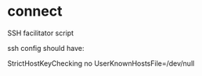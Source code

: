 # connect
SSH facilitator script

ssh config should have:

StrictHostKeyChecking no
UserKnownHostsFile=/dev/null

